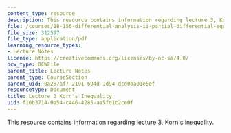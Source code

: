 ```yaml
---
content_type: resource
description: This resource contains information regarding lecture 3, Korn's inequality.
file: /courses/18-156-differential-analysis-ii-partial-differential-equations-and-fourier-analysis-spring-2016/f16b37140a54c4464285aa5fd1c2ce0f_MIT18_156S16_Lec3.pdf
file_size: 312597
file_type: application/pdf
learning_resource_types:
- Lecture Notes
license: https://creativecommons.org/licenses/by-nc-sa/4.0/
ocw_type: OCWFile
parent_title: Lecture Notes
parent_type: CourseSection
parent_uid: 0a287af7-2191-694d-1d94-dcd0ba01e5ef
resourcetype: Document
title: Lecture 3 Korn's Inequality
uid: f16b3714-0a54-c446-4285-aa5fd1c2ce0f
---
```

This resource contains information regarding lecture 3, Korn's inequality.